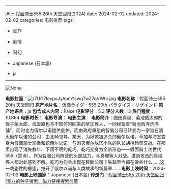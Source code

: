 
---
title: 假面骑士555 20th 天堂回归(2024)
date: 2024-02-02
updated: 2024-02-02
categories: 电影推荐
tags:

- 动作
- 剧情
- 科幻

- Japanese (日本語)
- ja
---

<img src="https://image.tmdb.org/t/p/originalNone" alt="None" title="None">

**电影封面**：<img src="https://image.tmdb.org/t/p/w200/7UG7IexpoJyApmYswqTwZ7qVWtc.jpg" alt="/7UG7IexpoJyApmYswqTwZ7qVWtc.jpg" title="/7UG7IexpoJyApmYswqTwZ7qVWtc.jpg">
**电影名称**：假面骑士555 20th 天堂回归
**原产地片名**：仮面ライダー555 20th パラダイス・リゲインド
**原产地语言**：ja
**包含成人内容**：False
**电影评分**：5.3
**评分人数**：3
**热门程度**：10.864
**电影时长**：
**电影导演**：
**电影主演**：
**电影简介**：园田真理、菊池启太郎的侄子条太郎、海堂直也与不知何时回来的草加雅人，一同经营着“菊池西洋洗涤铺”，同时也为俄尔以诺提供庇护。而由政府重组的智脑公司已转变为一家旨在消灭俄尔以诺的公司，由北崎领导。某天，为拯救被追杀的俄尔以诺，草加与海堂变身为假面骑士凯撒和蛇俄尔以诺，与消灭俄尔以诺小队的队长胡桃玲菜交战。在那里出现了消失数年、下落不明的乾巧。乾巧变身为全新形态——假面骑士次世代555（暂译），作为智脑公司阵营的头部战力，与真理等人对战。遭到攻击的真理等人都对此感到不解。乾巧为何会出现在智脑公司？失踪至今都在做些什么……这一戏剧性的重逢，拉开了俄尔以诺与人类故事的新篇章……
**电影上映时间**：2024-02-02
**电影上映国家**：Japanese (日本語)
**传送门**：[假面骑士555 20th 天堂回归 |专业的种子搜索、磁力链接搜索引擎](https://movie.amd794.com:2083/?search=%E4%BB%AE%E9%9D%A2%E3%83%A9%E3%82%A4%E3%83%80%E3%83%BC555%2020th%20%E3%83%91%E3%83%A9%E3%83%80%E3%82%A4%E3%82%B9%E3%83%BB%E3%83%AA%E3%82%B2%E3%82%A4%E3%83%B3%E3%83%89&ordering=&mode=match_phrase&page_size=10&page=1)

